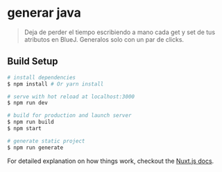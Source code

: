 # generar java

> Deja de perder el tiempo escribiendo a mano cada get y set de tus atributos en BlueJ. Generalos solo con un par de clicks.

## Build Setup

``` bash
# install dependencies
$ npm install # Or yarn install

# serve with hot reload at localhost:3000
$ npm run dev

# build for production and launch server
$ npm run build
$ npm start

# generate static project
$ npm run generate
```

For detailed explanation on how things work, checkout the [Nuxt.js docs](https://github.com/nuxt/nuxt.js).
